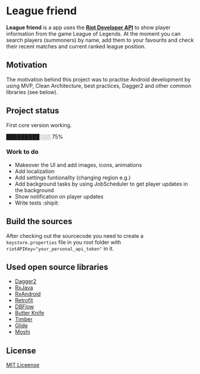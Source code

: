 # League friend
**League friend** is a app uses the [**Riot Developer API**](https://developer.riotgames.com/api-methods/) to show player information from the game League of Legends. At the moment you can search players (summoners) by name, add them to your favourits and check their recent matches and current ranked league position.

## Motivation
The motivation behind this project was to practise Android development by using MVP, Clean Architecture, best practices, Dagger2 and other common libraries (see below).

## Project status
First core version working.

█████████░░░ 75%

### Work to do
* Makeover the UI and add images, icons, animations
* Add localization
* Add settings funtionality (changing region e.g.)
* Add background tasks by using JobScheduler to get player updates in the background
* Show notification on player updates
* Write tests :shipit:

## Build the sources
After checking out the sourcecode you need to create a `keystore.properties` file in you root folder with `riotAPIKey="your_personal_api_token"` in it.

## Used open source libraries
* [Dagger2](https://github.com/google/dagger)
* [RxJava](https://github.com/ReactiveX/RxJava)
* [RxAndroid](https://github.com/ReactiveX/RxAndroid)
* [Retrofit](https://github.com/square/retrofit)
* [DBFlow](https://github.com/Raizlabs/DBFlow)
* [Butter Knife](https://github.com/JakeWharton/butterknife)
* [Timber](https://github.com/JakeWharton/timber)
* [Glide](https://github.com/bumptech/glide)
* [Moshi](https://github.com/square/moshi)

## License
[MIT Liceense](https://opensource.org/licenses/MIT)
